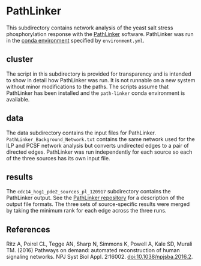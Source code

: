 # PathLinker
This subdirectory contains network analysis of the yeast salt stress phosphorylation response with the [PathLinker](https://github.com/Murali-group/PathLinker) software.
PathLinker was run in the [conda environment](https://conda.io/docs/user-guide/tasks/manage-environments.html#creating-an-environment-from-an-environment-yml-file) specified by `environment.yml`.

## cluster
The script in this subdirectory is provided for transparency and is intended to show in detail how PathLinker was run.
It is not runnable on a new system without minor modifications to the paths.
The scripts assume that PathLinker has been installed and the `path-linker` conda environment is available.

## data
The data subdirectory contains the input files for PathLinker.
`PathLinker_Background_Network.txt` contains the same network used for the ILP  and PCSF network analysis but converts undirected edges to a pair of directed edges.
PathLinker was run independently for each source so each of the three sources has its own input file.

## results
The `cdc14_hog1_pde2_sources_pl_120917` subdirectory contains the PathLinker output.
See the [PathLinker repository](https://github.com/Murali-group/PathLinker) for a description of the output file formats.
The three sets of source-specific results were merged by taking the minimum rank for each edge across the three runs.

## References
Ritz A, Poirel CL, Tegge AN, Sharp N, Simmons K, Powell A, Kale SD, Murali TM.
(2016)
Pathways on demand: automated reconstruction of human signaling networks.
NPJ Syst Biol Appl. 2:16002.
[doi:10.1038/npjsba.2016.2](https://doi.org/10.1038/npjsba.2016.2).
